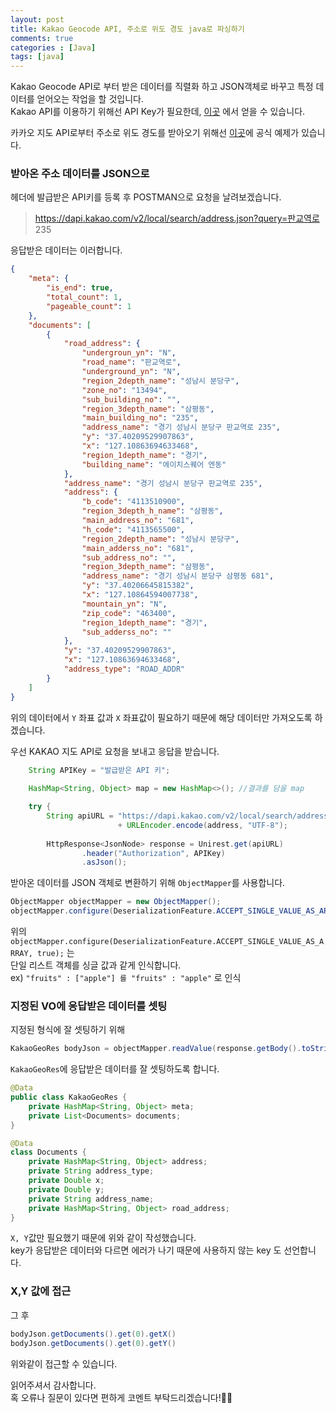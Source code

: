 ```yaml
---
layout: post
title: Kakao Geocode API, 주소로 위도 경도 java로 파싱하기 
comments: true
categories : [Java]
tags: [java]
---
```


Kakao Geocode API로 부터 받은 데이터를 직렬화 하고 JSON객체로 바꾸고 특정 데이터를 얻어오는 작업을 할 것입니다.  
Kakao API를 이용하기 위해선 API Key가 필요한데, [이곳](https://developers.kakao.com) 에서 얻을 수 있습니다.  

카카오 지도 API로부터 주소로 위도 경도를 받아오기 위해선 [이곳](https://developers.kakao.com/docs/restapi/local#주소-검색)에 공식 예제가 있습니다.  

### 받아온 주소 데이터를 JSON으로
헤더에 발급받은 API키를 등록 후 POSTMAN으로 요청을 날려보겠습니다.  
>https://dapi.kakao.com/v2/local/search/address.json?query=판교역로 235

응답받은 데이터는 이러합니다.  

~~~json
{
    "meta": {
        "is_end": true,
        "total_count": 1,
        "pageable_count": 1
    },
    "documents": [
        {
            "road_address": {
                "undergroun_yn": "N",
                "road_name": "판교역로",
                "underground_yn": "N",
                "region_2depth_name": "성남시 분당구",
                "zone_no": "13494",
                "sub_building_no": "",
                "region_3depth_name": "삼평동",
                "main_building_no": "235",
                "address_name": "경기 성남시 분당구 판교역로 235",
                "y": "37.40209529907863",
                "x": "127.10863694633468",
                "region_1depth_name": "경기",
                "building_name": "에이치스퀘어 엔동"
            },
            "address_name": "경기 성남시 분당구 판교역로 235",
            "address": {
                "b_code": "4113510900",
                "region_3depth_h_name": "삼평동",
                "main_address_no": "681",
                "h_code": "4113565500",
                "region_2depth_name": "성남시 분당구",
                "main_adderss_no": "681",
                "sub_address_no": "",
                "region_3depth_name": "삼평동",
                "address_name": "경기 성남시 분당구 삼평동 681",
                "y": "37.40206645815382",
                "x": "127.10864594007738",
                "mountain_yn": "N",
                "zip_code": "463400",
                "region_1depth_name": "경기",
                "sub_adderss_no": ""
            },
            "y": "37.40209529907863",
            "x": "127.10863694633468",
            "address_type": "ROAD_ADDR"
        }
    ]
}
~~~

위의 데이터에서 `Y` 좌표 값과 `X` 좌표값이 필요하기 때문에 해당 데이터만 가져오도록 하겠습니다.

우선 KAKAO 지도 API로 요청을 보내고 응답을 받습니다.
~~~java
    String APIKey = "발급받은 API 키";    
    
    HashMap<String, Object> map = new HashMap<>(); //결과를 담을 map

    try {
        String apiURL = "https://dapi.kakao.com/v2/local/search/address.json?query=" 
                        + URLEncoder.encode(address, "UTF-8");
        
        HttpResponse<JsonNode> response = Unirest.get(apiURL)
                .header("Authorization", APIKey)
                .asJson();
~~~

받아온 데이터를 JSON 객체로 변환하기 위해 `ObjectMapper`를 사용합니다.

~~~java
ObjectMapper objectMapper = new ObjectMapper();
objectMapper.configure(DeserializationFeature.ACCEPT_SINGLE_VALUE_AS_ARRAY, true); 
~~~

위의 `objectMapper.configure(DeserializationFeature.ACCEPT_SINGLE_VALUE_AS_ARRAY, true);` 는   
단일 리스트 객체를 싱글 값과 같게 인식합니다.     
ex) `"fruits" : ["apple"] 를 "fruits" : "apple"` 로 인식

### 지정된 VO에 응답받은 데이터를 셋팅

지정된 형식에 잘 셋팅하기 위해
~~~java
KakaoGeoRes bodyJson = objectMapper.readValue(response.getBody().toString(), KakaoGeoRes.class);
~~~
`KakaoGeoRes`에 응답받은 데이터를 잘 셋팅하도록 합니다.

~~~java
@Data
public class KakaoGeoRes {
    private HashMap<String, Object> meta;
    private List<Documents> documents;
}

@Data
class Documents {
    private HashMap<String, Object> address;
    private String address_type;
    private Double x;
    private Double y;
    private String address_name;
    private HashMap<String, Object> road_address;
}
~~~
`X, Y`값만 필요했기 때문에 위와 같이 작성했습니다.  
key가 응답받은 데이터와 다르면 에러가 나기 때문에 사용하지 않는 key 도 선언합니다.

### X,Y 값에 접근
그 후 
~~~java
bodyJson.getDocuments().get(0).getX()
bodyJson.getDocuments().get(0).getY()
~~~
위와같이 접근할 수 있습니다.

읽어주셔서 감사합니다.  
혹 오류나 질문이 있다면 편하게 코멘트 부탁드리겠습니다!🙆‍♂️
